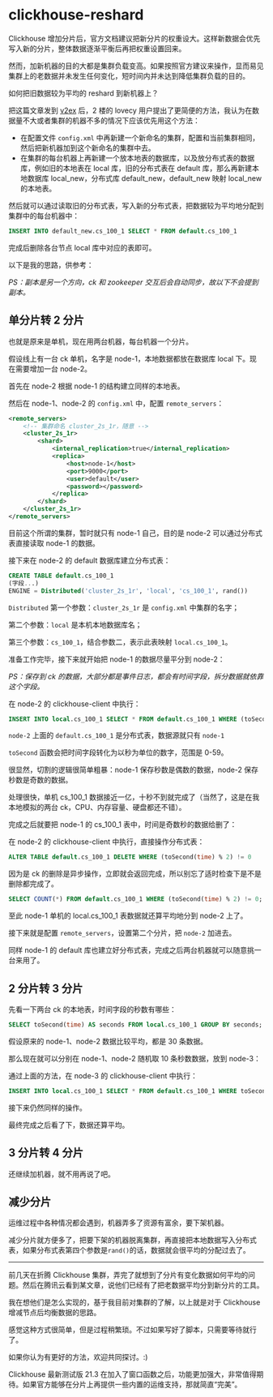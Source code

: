 # clickhouse-reshard
Clickhouse 增加分片后，官方文档建议把新分片的权重设大。这样新数据会优先写入新的分片，整体数据逐渐平衡后再把权重设置回来。

然而，加新机器的目的大都是集群负载变高。如果按照官方建议来操作，显而易见集群上的老数据并未发生任何变化，短时间内并未达到降低集群负载的目的。

如何把旧数据较为平均的 reshard 到新机器上？

把这篇文章发到 [v2ex](https://www.v2ex.com/t/760816) 后，2 楼的 lovecy 用户提出了更简便的方法，我认为在数据量不大或者集群的机器不多的情况下应该优先用这个方法：

- 在配置文件 `config.xml` 中再新建一个新命名的集群，配置和当前集群相同，然后把新机器加到这个新命名的集群中去。
- 在集群的每台机器上再新建一个放本地表的数据库，以及放分布式表的数据库，例如旧的本地表在 local 库，旧的分布式表在 default 库，那么再新建本地数据库 local_new，分布式库 default_new，default_new 映射 local_new 的本地表。

然后就可以通过读取旧的分布式表，写入新的分布式表，把数据较为平均地分配到集群中的每台机器中：
```SQL
INSERT INTO default_new.cs_100_1 SELECT * FROM default.cs_100_1
```
完成后删除各台节点 local 库中对应的表即可。


以下是我的思路，供参考：

*PS：副本是另一个方向，ck 和 zookeeper 交互后会自动同步，故以下不会提到副本。*

单分片转 2 分片
----------
也就是原来是单机，现在用两台机器，每台机器一个分片。

假设线上有一台 ck 单机，名字是 node-1，本地数据都放在数据库 local 下。现在需要增加一台 node-2。

首先在 node-2 根据 node-1 的结构建立同样的本地表。

然后在 node-1、node-2 的 `config.xml` 中，配置 `remote_servers`：
```xml
<remote_servers>
    <!-- 集群命名 cluster_2s_1r，随意 -->
    <cluster_2s_1r>
        <shard>
            <internal_replication>true</internal_replication>
            <replica>
                <host>node-1</host>
                <port>9000</port>
                <user>default</user>
                <password></password>
            </replica>
        </shard>
    </cluster_2s_1r>
</remote_servers>
```
目前这个所谓的集群，暂时就只有 node-1 自己，目的是 node-2 可以通过分布式表直接读取 node-1 的数据。

接下来在 node-2 的 default 数据库建立分布式表：
```SQL
CREATE TABLE default.cs_100_1
(字段...)
ENGINE = Distributed('cluster_2s_1r', 'local', 'cs_100_1', rand())
```
`Distributed` 第一个参数：`cluster_2s_1r` 是 `config.xml` 中集群的名字；

第二个参数：`local` 是本机本地数据库名；

第三个参数：`cs_100_1`，结合参数二，表示此表映射 `local.cs_100_1`。

准备工作完毕，接下来就开始把 node-1 的数据尽量平分到 node-2：

*PS：保存到 ck 的数据，大部分都是事件日志，都会有时间字段，拆分数据就依靠这个字段。*

在 node-2 的 clickhouse-client 中执行：
```SQL
INSERT INTO local.cs_100_1 SELECT * FROM default.cs_100_1 WHERE (toSecond(time) % 2) != 0
```
`node-2` 上面的 `default.cs_100_1` 是分布式表，数据源就只有 `node-1`

`toSecond` 函数会把时间字段转化为以秒为单位的数字，范围是 0-59。

很显然，切割的逻辑很简单粗暴：node-1 保存秒数是偶数的数据，node-2 保存秒数是奇数的数据。

处理很快，单机 cs_100_1 数据接近一亿，十秒不到就完成了（当然了，这是在我本地模拟的两台 ck，CPU、内存容量、硬盘都还不错）。

完成之后就要把 node-1 的 cs_100_1 表中，时间是奇数秒的数据给删了：

在 node-2 的 clickhouse-client 中执行，直接操作分布式表：
```SQL
ALTER TABLE default.cs_100_1 DELETE WHERE (toSecond(time) % 2) != 0
```
因为是 ck 的删除是异步操作，立即就会返回完成，所以别忘了适时检查下是不是删除都完成了。
```SQL
SELECT COUNT(*) FROM default.cs_100_1 WHERE (toSecond(time) % 2) != 0;
```

至此 node-1 单机的 local.cs_100_1 表数据就还算平均地分到 node-2 上了。

接下来就是配置 `remote_servers`，设置第二个分片，把 `node-2` 加进去。

同样 node-1 的 default 库也建立好分布式表，完成之后两台机器就可以随意挑一台来用了。


2 分片转 3 分片
----------
先看一下两台 ck 的本地表，时间字段的秒数有哪些：
```SQL
SELECT toSecond(time) AS seconds FROM local.cs_100_1 GROUP BY seconds;
```
假设原来的 node-1、node-2 数据比较平均，都是 30 条数据。

那么现在就可以分别在 node-1、node-2 随机取 10 条秒数数据，放到 node-3：

通过上面的方法，在 node-3 的 clickhouse-client 中执行：
```SQL
INSERT INTO local.cs_100_1 SELECT * FROM default.cs_100_1 WHERE toSecond(time) IN (35,27,3,55,43,21,45,47,59,31,16,0,14,18,42,30,6,36,54,20)
```
接下来仍然同样的操作。

最终完成之后看了下，数据还算平均。


3 分片转 4 分片
----------
还继续加机器，就不用再说了吧。



减少分片
----------
运维过程中各种情况都会遇到，机器弄多了资源有富余，要下架机器。

减少分片就方便多了，把要下架的机器脱离集群，再直接把本地数据写入分布式表，如果分布式表第四个参数是`rand()`的话，数据就会很平均的分配过去了。



----------
前几天在折腾 Clickhouse 集群，弄完了就想到了分片有变化数据如何平均的问题。然后在腾讯云看到某文章，说他们已经有了把老数据平均分到新分片的工具。

我在想他们是怎么实现的，基于我目前对集群的了解，以上就是对于 Clickhouse 增减节点后均衡数据的思路。

感觉这种方式很简单，但是过程稍繁琐。不过如果写好了脚本，只需要等待就行了。

如果你认为有更好的方法，欢迎共同探讨。:)

Clickhouse 最新测试版 21.3 在加入了窗口函数之后，功能更加强大，非常值得期待。如果官方能够在分片上再提供一些内置的运维支持，那就简直“完美”。



